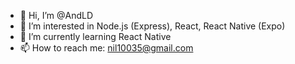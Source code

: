 - 👋 Hi, I’m @AndLD
- 👀 I’m interested in Node.js (Express), React, React Native (Expo)
- 🌱 I’m currently learning React Native
- 📫 How to reach me: nil10035@gmail.com
